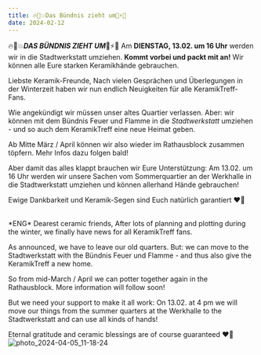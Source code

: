 ```yaml
---
title: 🔥🤛💥Das Bündnis zieht um💪⚡️👊
date: 2024-02-12
---
```



 🔥🤛💥***DAS BÜNDNIS ZIEHT UM***💪⚡️👊 Am **DIENSTAG, 13.02. um 16 Uhr** werden wir in die Stadtwerkstatt umziehen. **Kommt vorbei und packt mit an!** Wir können alle Eure starken Keramikhände gebrauchen.

Liebste Keramik-Freunde, 
Nach vielen Gesprächen und Überlegungen in der Winterzeit haben wir nun endlich Neuigkeiten für alle KeramikTreff-Fans.

Wie angekündigt wir müssen unser altes Quartier verlassen. Aber: wir können mit dem Bündnis Feuer und Flamme in die *Stadtwerkstatt* umziehen - und so auch dem KeramikTreff eine neue Heimat geben.

Ab Mitte März / April können wir also wieder im Rathausblock zusammen töpfern. Mehr Infos dazu folgen bald!

Aber damit das alles klappt brauchen wir Eure Unterstützung: 
Am 13.02. um 16 Uhr werden wir unsere Sachen vom Sommerquartier an der Werkhalle in die Stadtwerkstatt umziehen und können allerhand Hände gebrauchen!

Ewige Dankbarkeit und Keramik-Segen sind Euch natürlich garantiert ❤️‍🔥


<br>
*ENG*
Dearest ceramic friends, 
After lots of planning and plotting during the winter, we finally have news for all KeramikTreff fans.

As announced, we have to leave our old quarters. But: we can move to the Stadtwerkstatt with the Bündnis Feuer und Flamme - and thus also give the KeramikTreff a new home.

So from mid-March / April we can potter together again in the Rathausblock. More information will follow soon!

But we need your support to make it all work: 
On 13.02. at 4 pm we will move our things from the summer quarters at the Werkhalle to the Stadtwerkstatt and can use all kinds of hands!

Eternal gratitude and ceramic blessings are of course guaranteed ❤️‍🔥
![photo_2024-04-05_11-18-24](https://github.com/brennovich/feuerundflamme.xyz/assets/115560099/813d9938-1f51-4f87-846d-45c803815654)

